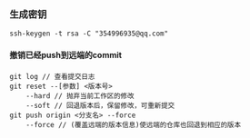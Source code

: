 ### 生成密钥
    ssh-keygen -t rsa -C "354996935@qq.com"

#### 撤销已经push到远端的commit
    git log // 查看提交日志
    git reset --[参数] <版本号>
        --hard // 抛弃当前工作区的修改
        --soft // 回退版本后，保留修改，可重新提交
    git push origin <分支名> --force
        --force // (覆盖远端的版本信息)使远端的仓库也回退到相应的版本